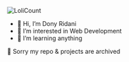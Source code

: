 
![LoliCount](https://count.getloli.com/get/@dridani?theme=rule34)

- 👋 Hi, I’m Dony Ridani
- 👀 I’m interested in Web Development 
- 🌱 I’m learning anything

🙏 Sorry my repo & projects are archived
